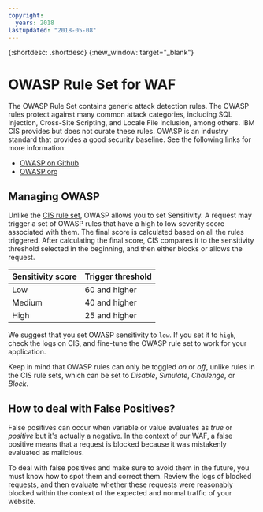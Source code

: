 ```yaml
---
copyright:
  years: 2018
lastupdated: "2018-05-08"
---
```


{:shortdesc: .shortdesc}
{:new_window: target="_blank"}

# OWASP Rule Set for WAF

The OWASP Rule Set contains generic attack detection rules. The OWASP rules protect against many common attack categories, including SQL Injection, Cross-Site Scripting, and Locale File Inclusion, among others. IBM CIS provides but does not curate these rules. OWASP is an industry standard that provides a good security baseline. See the following links for more information:
  * [OWASP on Github](https://github.com/SpiderLabs/owasp-modsecurity-crs)
  * [OWASP.org](https://www.owasp.org/index.php/Category:OWASP_ModSecurity_Core_Rule_Set_Project)

## Managing OWASP

Unlike the [CIS rule set](waf-cis-ruleset.html), OWASP allows you to set Sensitivity.
A request may trigger a set of OWASP rules that have a high to low severity score associated with them. The final score is calculated based on all the rules triggered. After calculating the final score, CIS compares it to the sensitivity threshold selected in the beginning, and then either blocks or allows the request.

|Sensitivity    score| Trigger threshold|
|------|---------------|
|Low   |        60 and higher|
|Medium|        40 and higher|
|High    |  25 and higher|

We suggest that you set OWASP sensitivity to `low`. If you set it to `high`, check the logs on CIS, and fine-tune the OWASP rule set to work for your application.

Keep in mind that OWASP rules can only be toggled _on_ or _off_, unlike rules in the CIS rule sets, which can be set to _Disable_, _Simulate_, _Challenge_, or _Block_.

## How to deal with False Positives?

False positives can occur when variable or value evaluates as _true_ or _positive_ but it's actually a negative. In the context of our WAF, a false positive means that a request is blocked because it was mistakenly evaluated as malicious.

To deal with false positives and make sure to avoid them in the future, you must know how to spot them and correct them. Review the logs of blocked requests, and then evaluate whether these requests were reasonably blocked within the context of the expected and normal traffic of your website.
